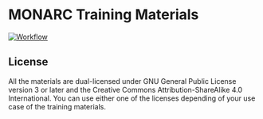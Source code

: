 # MONARC Training Materials

[![Workflow](https://github.com/cedricbonhomme/monarc-training/workflows/Build%20LaTeX%20document/badge.svg?style=flat-square)](https://github.com/cedricbonhomme/monarc-training/actions?query=workflow%3A%22Build%20LaTeX%20document%22)

## License

All the materials are dual-licensed under GNU General Public License version 3
or later and the Creative Commons Attribution-ShareAlike 4.0 International.
You can use either one of the licenses depending of your use case of the
training materials.
